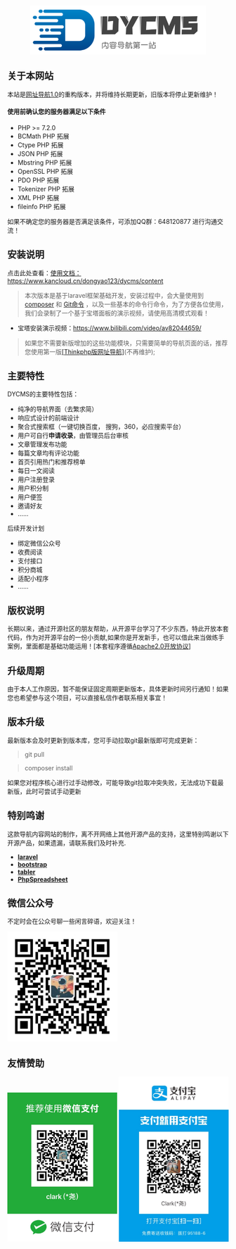 <p align="center"><img src="public/uploads/sys_img/logo.png" width="400"></p>


## 关于本网站

本站是<a href="https://gitee.com/dongyao/web_site_navigation" target="_blank">网址导航1.0</a>的重构版本，并将维持长期更新，旧版本将停止更新维护！

#### 使用前确认您的服务器满足以下条件

- PHP >= 7.2.0
- BCMath PHP 拓展
- Ctype PHP 拓展
- JSON PHP 拓展
- Mbstring PHP 拓展
- OpenSSL PHP 拓展
- PDO PHP 拓展
- Tokenizer PHP 拓展
- XML PHP 拓展
- fileinfo PHP 拓展



如果不确定您的服务器是否满足该条件，可添加QQ群：648120877 进行沟通交流！

## 安装说明

点击此处查看：<a href="https://www.kancloud.cn/dongyao123/dycms/content" target="_blank">使用文档：https://www.kancloud.cn/dongyao123/dycms/content</a>

> 本次版本是基于laravel框架基础开发，安装过程中，会大量使用到[composer](https://baike.baidu.com/item/composer/3351208?fr=aladdin) 和 [Git命令](https://baike.baidu.com/item/GIT/12647237) ，以及一些基本的命令行命令，为了方便各位使用，我们会录制了一个基于宝塔面板的演示视频，请使用高清模式观看！

- 宝塔安装演示视频：https://www.bilibili.com/video/av82044659/

> 如果您不需要新版增加的这些功能模块，只需要简单的导航页面的话，推荐您使用第一版<a href="https://gitee.com/dongyao/web_site_navigation" target="_blank">[Thinkphp版网址导航]</a>(不再维护);

## 主要特性

DYCMS的主要特性包括：

*   纯净的导航界面（去繁求简）
*   响应式设计的前端设计
*   聚合式搜索框（一键切换百度， 搜狗，360，必应搜索平台）
*   用户可自行**申请收录**，由管理员后台审核
*   文章管理发布功能
*   每篇文章均有评论功能
*   首页引用热门和推荐榜单
*   每日一文阅读
*   用户注册登录
*   用户积分制
*   用户便签
*   邀请好友
*  ……


后续开发计划
*   绑定微信公众号
*   收费阅读
*   支付接口
*   积分商城
*   适配小程序
* ……
## 版权说明

长期以来，通过开源社区的朋友帮助，从开源平台学习了不少东西，特此开放本套代码，作为对开源平台的一份小贡献,如果你是开发新手，也可以借此来当做练手案例，里面都是基础功能运用！[本套程序遵循[Apache2.0开放协议](http://www.apache.org/licenses/LICENSE-2.0.html)]

## 升级周期

由于本人工作原因，暂不能保证固定周期更新版本，具体更新时间另行通知！如果您也希望参与这个项目，可以直接私信作者联系相关事宜！

## 版本升级

最新版本会及时更新到版本库，您可手动拉取git最新版即可完成更新：
> git pull 

> composer install

如果您对程序核心进行过手动修改，可能导致git拉取冲突失败，无法成功下载最新版，此时可尝试手动更新

## 特别鸣谢

这款导航内容网站的制作，离不开网络上其他开源产品的支持，这里特别鸣谢以下开源产品，如果遗漏，请联系我们及时补充.

- **[laravel](https://laravel.com/)**
- **[bootstrap](https://getbootstrap.com/)**
- **[tabler](https://github.com/tabler/tabler)**
- **[PhpSpreadsheet](https://phpspreadsheet.readthedocs.io)**

## 微信公众号
不定时会在公众号聊一些闲言碎语，欢迎关注！

<img src="public/uploads/sys_img/wechat.jpg" width="250">

## 友情赞助

<img src="public/uploads/wechat.JPG" width="250">
<img src="public/uploads/alipay.JPG" width="250">